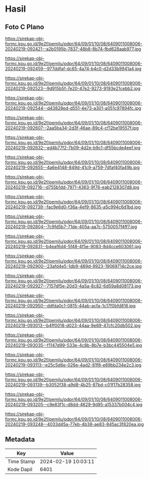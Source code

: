 # Hasil

## Foto C Plano

https://sirekap-obj-formc.kpu.go.id/9e2f/pemilu/pdpr/64/09/01/10/08/6409011008006-20240219-092421--a2b0195b-7837-48b8-8b74-fbd628aab977.jpg

https://sirekap-obj-formc.kpu.go.id/9e2f/pemilu/pdpr/64/09/01/10/08/6409011008006-20240219-092459--977ddfaf-dc65-4a74-b4c0-d2d33b9941a4.jpg

https://sirekap-obj-formc.kpu.go.id/9e2f/pemilu/pdpr/64/09/01/10/08/6409011008006-20240219-092523--9d915b5f-7e20-47e2-9273-9193e21cebb2.jpg

https://sirekap-obj-formc.kpu.go.id/9e2f/pemilu/pdpr/64/09/01/10/08/6409011008006-20240219-092544--d43828ed-d551-4e73-a301-a051c97894fc.jpg

https://sirekap-obj-formc.kpu.go.id/9e2f/pemilu/pdpr/64/09/01/10/08/6409011008006-20240219-092607--2aa5ba34-2d3f-46ae-89c4-cf12be19557f.jpg

https://sirekap-obj-formc.kpu.go.id/9e2f/pemilu/pdpr/64/09/01/10/08/6409011008006-20240219-092632--ed4b77f2-7b09-4d2e-b9c1-df55bcde4eef.jpg

https://sirekap-obj-formc.kpu.go.id/9e2f/pemilu/pdpr/64/09/01/10/08/6409011008006-20240219-092655--4a6e4148-849d-41c9-a759-7dfaf40fa49b.jpg

https://sirekap-obj-formc.kpu.go.id/9e2f/pemilu/pdpr/64/09/01/10/08/6409011008006-20240219-092716--d755b1dd-7971-4363-9f76-eab2128307d8.jpg

https://sirekap-obj-formc.kpu.go.id/9e2f/pemilu/pdpr/64/09/01/10/08/6409011008006-20240219-092739--fac9e6d0-f36a-4ef9-8635-a5c994c6d1bd.jpg

https://sirekap-obj-formc.kpu.go.id/9e2f/pemilu/pdpr/64/09/01/10/08/6409011008006-20240219-092804--7c9fd5b7-71de-405a-aa7c-5750057f4ff7.jpg

https://sirekap-obj-formc.kpu.go.id/9e2f/pemilu/pdpr/64/09/01/10/08/6409011008006-20240219-092831--b4eaf6d4-5f48-4f5e-9083-8d4cce603061.jpg

https://sirekap-obj-formc.kpu.go.id/9e2f/pemilu/pdpr/64/09/01/10/08/6409011008006-20240219-092900--23afd4e5-1db9-489d-9923-19069714c2ce.jpg

https://sirekap-obj-formc.kpu.go.id/9e2f/pemilu/pdpr/64/09/01/10/08/6409011008006-20240219-092927--7157df5e-20d3-4a5a-8c82-6d59a8d08173.jpg

https://sirekap-obj-formc.kpu.go.id/9e2f/pemilu/pdpr/64/09/01/10/08/6409011008006-20240219-092950--ddfda0c1-0815-44ab-acfa-1c17f0bfd816.jpg

https://sirekap-obj-formc.kpu.go.id/9e2f/pemilu/pdpr/64/09/01/10/08/6409011008006-20240219-093013--b4ff0018-d023-44aa-9e69-47cfc20db502.jpg

https://sirekap-obj-formc.kpu.go.id/9e2f/pemilu/pdpr/64/09/01/10/08/6409011008006-20240219-093035--f1147d99-533e-4c8b-8b7e-b3bc445504e5.jpg

https://sirekap-obj-formc.kpu.go.id/9e2f/pemilu/pdpr/64/09/01/10/08/6409011008006-20240219-093113--e25c5d6e-026e-4ad2-81f8-e89bb234e2c3.jpg

https://sirekap-obj-formc.kpu.go.id/9e2f/pemilu/pdpr/64/09/01/10/08/6409011008006-20240219-093139--b3052f38-a9d8-4b25-87bd-c01f17b28358.jpg

https://sirekap-obj-formc.kpu.go.id/9e2f/pemilu/pdpr/64/09/01/10/08/6409011008006-20240219-093205--c9e83f1c-d8dd-4629-9d95-a15337b004c4.jpg

https://sirekap-obj-formc.kpu.go.id/9e2f/pemilu/pdpr/64/09/01/10/08/6409011008006-20240219-093248--4033d45a-77eb-4b38-ae83-845ac3f820ea.jpg


## Metadata

| Key        | Value               |
| ---------- | ------------------- |
| Time Stamp | 2024-02-19 10:03:11 |
| Kode Dapil | 6401                |



